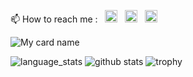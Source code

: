 📫 How to reach me : 
 &nbsp; [<img src="https://www.freepnglogos.com/uploads/logo-gmail-png/logo-gmail-png-brand-brands-gmail-logo-logos-icon-22.png" width="20px">](mailto:giomahendra07@gmail.com) &nbsp; [<img src="https://pngimg.com/uploads/telegram/telegram_PNG30.png" width="20px">](https://t.me/syncronee) &nbsp; [<img src="https://upload.wikimedia.org/wikipedia/commons/thumb/4/41/LINE_logo.svg/480px-LINE_logo.svg.png" width="20px">](https://line.me/R/ti/p/~giomahendraaa)


![My card name](https://cardivo.vercel.app/api?name=Gio%20Mahendra&description=Hellom..!%20I%20am%20very%20beginner%20in%20programming,%20please%20guidance%20from%20all%20friends..&image=https://obs.line-scdn.net/0hQp33FaJXDl8OSievMa9xCDIPADJ5ZAgXdnlJPi5IVW52LRteMiVCPCIdUzp0ehpdMXtDOH8ZU2Z3&backgroundColor=%81ff00&instagram=giomahendraa&github=giomahendra&twitter=giomahendraa&line=giomahendraaa&site=https://apitrojans.herokuapp.com&pattern=topography&colorPattern=%23eaeaea)

![language_stats](https://github-readme-stats-kappa-swart.vercel.app/api/top-langs/?username=giomahendra&hide_langs_below=1&theme=vue-dark)
![github stats](https://github-readme-stats-kappa-swart.vercel.app/api?username=giomahendra&count_private=true&show_icons=true&theme=vue-dark)
![trophy](https://github-profile-trophy.vercel.app/?username=giomahendra)

<!--
**giomahendra/readme** is a ✨ _special_ ✨ repository because its `README.md` (this file) appears on your GitHub profile.

Here are some ideas to get you started:

- 🔭 I’m currently working on ...
- 🌱 I’m currently learning ...
- 👯 I’m looking to collaborate on ...
- 🤔 I’m looking for help with ...
- 💬 Ask me about ...
- 📫 How to reach me: ...
- 😄 Pronouns: ...
- ⚡ Fun fact: ...
-->















